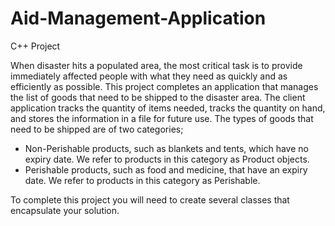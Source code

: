 # Aid-Management-Application
C++ Project



When disaster hits a populated area, the most critical task is to provide immediately affected
people with what they need as quickly and as efficiently as possible.
This project completes an application that manages the list of goods that need to be shipped to
the disaster area. The client application tracks the quantity of items needed, tracks the quantity
on hand, and stores the information in a file for future use.
The types of goods that need to be shipped are of two categories;

* Non-Perishable products, such as blankets and tents, which have no expiry date. We
refer to products in this category as Product objects.
* Perishable products, such as food and medicine, that have an expiry date. We refer to
products in this category as Perishable.

To complete this project you will need to create several classes that encapsulate your solution.
